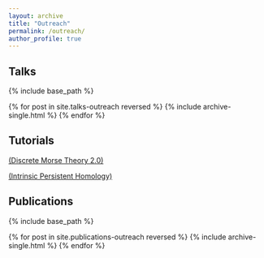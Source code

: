 ```yaml
---
layout: archive
title: "Outreach"
permalink: /outreach/
author_profile: true
---
```


## Talks

{% include base_path %}

{% for post in site.talks-outreach reversed %}
  {% include archive-single.html %}
{% endfor %}


## Tutorials


[(Discrete Morse Theory 2.0)](https://www.youtube.com/watch?v=mZ2FIyg7NJ4)

[(Intrinsic Persistent Homology)](https://www.youtube.com/watch?v=1lP9ndiM60o)



## Publications

{% include base_path %}

{% for post in site.publications-outreach reversed %}
  {% include archive-single.html %}
{% endfor %}
